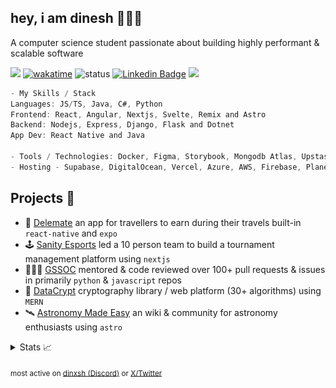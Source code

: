 ## hey, i am dinesh 🙋🏽‍♂️
A computer science student passionate about building highly performant & scalable software 

![](https://komarev.com/ghpvc/?username=dinxsh) [![wakatime](https://wakatime.com/badge/user/018cddd8-b17b-4e5f-a792-bed4da250ea7.svg)](https://wakatime.com/@018cddd8-b17b-4e5f-a792-bed4da250ea7)
![status](https://img.shields.io/badge/Open_To_Work-c70000) [![Linkedin Badge](https://img.shields.io/badge/-dinesh%20talwadker-0072b1?style=flat&logo=Linkedin&logoColor=white)](https://www.linkedin.com/in/dineshtalwadker/ "Connect on LinkedIn") <a href="https://twitter.com/dineshcodes"> <img src="https://img.shields.io/twitter/follow/dineshcodes?style=social"> </a>

```javascript
- My Skills / Stack
Languages: JS/TS, Java, C#, Python
Frontend: React, Angular, Nextjs, Svelte, Remix and Astro
Backend: Nodejs, Express, Django, Flask and Dotnet
App Dev: React Native and Java

- Tools / Technologies: Docker, Figma, Storybook, Mongodb Atlas, Upstash, Tunnel
- Hosting - Supabase, DigitalOcean, Vercel, Azure, AWS, Firebase, Planetscale,
```

## Projects 🎯
- 🧳 [Delemate](https://delemate.com) an app for travellers to earn during their travels built-in ``react-native`` and ``expo``
- 🕹️ [Sanity Esports](https://sanityesport.live) led a 10 person team to build a tournament management platform using ``nextjs``
- 🧑🏽‍💻 [GSSOC](https://github.com/GSSOC) mentored & code reviewed over 100+ pull requests & issues in primarily ``python`` & ``javascript`` repos
- 🔐 [DataCrypt](https://dcrypt.vercel.app/) cryptography library / web platform (30+ algorithms) using ``MERN``
- 🛰️ [Astronomy Made Easy](https://astronomymadeeasy.vercel.app/) an wiki & community for astronomy enthusiasts using ``astro``

<details>
<summary>Stats 📈</summary>

  
| Overview | Card |
|:--------:|:-------------------------:|
| ![Lines of Code & Base Introduction](assets/metrics.plugin.code.lines.svg) | ![Achievements](assets/metrics.plugin.achievements.svg) |


</details>

<sub>most active on [dinxsh (Discord)](https://discord.com/users/989106479699210310) or [X/Twitter](https://x.com/dineshcodes)</sub>
